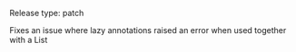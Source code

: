 Release type: patch

Fixes an issue where lazy annotations raised an error when used together with a List